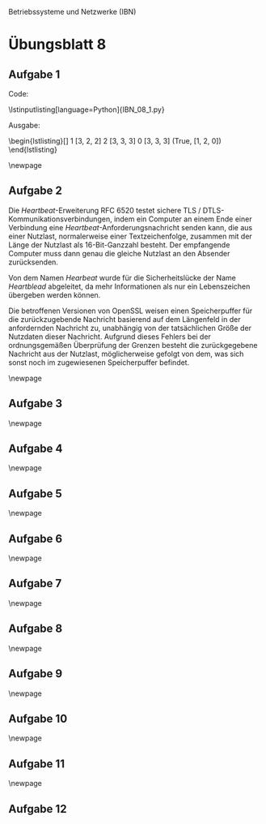Betriebssysteme und Netzwerke (IBN)

# Übungsblatt 8

## Aufgabe 1

Code:

\lstinputlisting[language=Python]{IBN_08_1.py}

Ausgabe:

\begin{lstlisting}[]
1 [3, 2, 2]
2 [3, 3, 3]
0 [3, 3, 3]
(True, [1, 2, 0])
\end{lstlisting}

\newpage

## Aufgabe 2

Die *Heartbeat*-Erweiterung RFC 6520 testet sichere TLS / DTLS-Kommunikationsverbindungen, indem ein Computer an einem Ende einer Verbindung eine *Heartbeat*-Anforderungsnachricht senden kann, die aus einer Nutzlast, normalerweise einer Textzeichenfolge, zusammen mit der Länge der Nutzlast als 16-Bit-Ganzzahl besteht. Der empfangende Computer muss dann genau die gleiche Nutzlast an den Absender zurücksenden.

Von dem Namen *Hearbeat* wurde für die Sicherheitslücke der Name *Heartblead* abgeleitet, da mehr Informationen als nur ein Lebenszeichen übergeben werden können.

Die betroffenen Versionen von OpenSSL weisen einen Speicherpuffer für die zurückzugebende Nachricht basierend auf dem Längenfeld in der anfordernden Nachricht zu, unabhängig von der tatsächlichen Größe der Nutzdaten dieser Nachricht. Aufgrund dieses Fehlers bei der ordnungsgemäßen Überprüfung der Grenzen besteht die zurückgegebene Nachricht aus der Nutzlast, möglicherweise gefolgt von dem, was sich sonst noch im zugewiesenen Speicherpuffer befindet.

\newpage

## Aufgabe 3

\newpage

## Aufgabe 4

\newpage

## Aufgabe 5

\newpage

## Aufgabe 6

\newpage

## Aufgabe 7

\newpage

## Aufgabe 8

\newpage

## Aufgabe 9

\newpage

## Aufgabe 10

\newpage

## Aufgabe 11

\newpage

## Aufgabe 12
